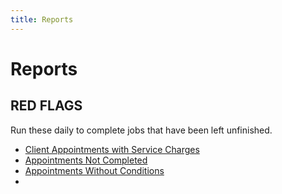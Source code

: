 ```yaml
---
title: Reports
---
```


# Reports

## RED FLAGS

Run these daily to complete jobs that have been left unfinished.

- [Client Appointments with Service Charges](./client-appointments-without-service-charges.md)
- [Appointments Not Completed](./appointments-not-completed.md)
- [Appointments Without Conditions](./appointments-without-conditions.md)
- []()

